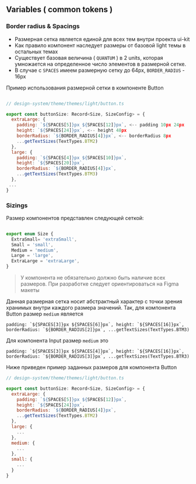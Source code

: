 ## Variables ( common tokens )

### Border radius & Spacings

* Размерная сетка является единой для всех тем внутри проекта ui-kit
* Как правило компонент наследует размеры от базовой light темы в остальных темах
* Существует базовая величина ( `QUANTUM` ) в 2 units, которая умножается на определенное число элементов в размерной сетке. 
* В случае с `SPACES` имеем размерную сетку до 64px, `BORDER_RADIUS` - 16px 

Пример использования размерной сетки в компоненте Button 

```javascript

// design-system/theme/themes/light/button.ts

export const buttonSize: Record<Size, SizeConfig> = {
  extraLarge: {
    padding: `${SPACES[5]}px ${SPACES[12]}px`, <-- padding 10px 24px
    height: `${SPACES[24]}px`, <-- height 48px
    borderRadius: `${BORDER_RADIUS[4]}px`, <-- borderRadius 8px
    ...getTextSizes(TextTypes.BTM2)
  },
  large: {
    padding: `${SPACES[4]}px ${SPACES[10]}px`,
    height: `${SPACES[20]}px`,
    borderRadius: `${BORDER_RADIUS[4]}px`,
    ...getTextSizes(TextTypes.BTM3)
  },
 ...
}


```

### Sizings

Размер компонентов представлен следующей сеткой:

```javascript

export enum Size {
  ExtraSmall= 'extraSmall',
  Small = 'small',
  Medium = 'medium', 
  Large = 'large',
  ExtraLarge = 'extraLarge',
}

```
> У компонента не обязательно должно быть наличие всех размеров. При разработке следует ориентироваться на Figma макеты

Данная размерная сетка носит абстрактный характер с точки зрения хранимых внутри каждого размера значений.
Так, для компонента Button размер `medium` является 

```padding: `${SPACES[3]}px ${SPACES[6]}px`,
    height: `${SPACES[16]}px`,
    borderRadius: `${BORDER_RADIUS[2]}px`,
    ...getTextSizes(TextTypes.BTM3)```

Для компонента Input размер `medium` это

```padding: `${SPACES[3]}px ${SPACES[4]}px`,
    height: `${SPACES[16]}px`,
    borderRadius: `${BORDER_RADIUS[3]}px`,
    ...getTextSizes(TextTypes.BTR3)```
    
Ниже приведен пример заданных размеров для компонента Button

```javascript
// design-system/theme/themes/light/button.ts

export const buttonSize: Record<Size, SizeConfig> = {
  extraLarge: {
    padding: `${SPACES[5]}px ${SPACES[12]}px`,
    height: `${SPACES[24]}px`,
    borderRadius: `${BORDER_RADIUS[4]}px`,
    ...getTextSizes(TextTypes.BTM2)
  },
  large: {
    ...
  },
  medium: {
    ...
  },
  small: {
    ...
  }
}


```